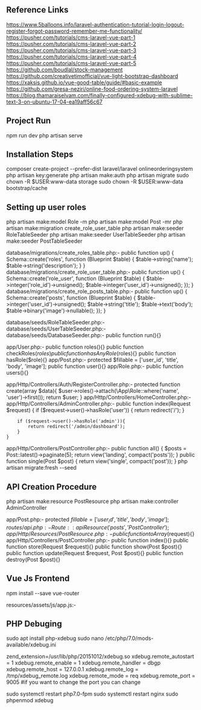 ## Reference Links
https://www.5balloons.info/laravel-authentication-tutorial-login-logout-register-forgot-password-remember-me-functionality/
https://pusher.com/tutorials/cms-laravel-vue-part-1
https://pusher.com/tutorials/cms-laravel-vue-part-2
https://pusher.com/tutorials/cms-laravel-vue-part-3
https://pusher.com/tutorials/cms-laravel-vue-part-4
https://pusher.com/tutorials/cms-laravel-vue-part-5
https://github.com/boudlal/stock-management
https://github.com/creativetimofficial/vue-light-bootstrap-dashboard
https://xaksis.github.io/vue-good-table/guide/#basic-example
https://github.com/gresa-neziri/online-food-ordering-system-laravel
https://blog.thamaraiselvam.com/finally-configured-xdebug-with-sublime-text-3-on-ubuntu-17-04-ea19aff56c67

## Project Run
npm run dev
php artisan serve

## Installation Steps
composer create-project --prefer-dist laravel/laravel onlineorderingsystem
php artisan key:generate
php artisan make:auth
php artisan migrate
sudo chown -R $USER:www-data storage
sudo chown -R $USER:www-data bootstrap/cache

## Setting up user roles
php artisan make:model Role -m
php artisan make:model Post -mr
php artisan make:migration create_role_user_table
php artisan make:seeder RoleTableSeeder
php artisan make:seeder UserTableSeeder
php artisan make:seeder PostTableSeeder

database/migrations/create_roles_table.php:-
  public function up()
  {
      Schema::create('roles', function (Blueprint $table) {
        $table->string('name');
        $table->string('description');
      }
  }
database/migrations/create_role_user_table.php:-
  public function up()
  {
      Schema::create('role_user', function (Blueprint $table) {
          $table->integer('role_id')->unsigned();
          $table->integer('user_id')->unsigned();
      });
  }
database/migrations/create_role_posts_table.php:-
public function up()
{
    Schema::create('posts', function (Blueprint $table) {
      $table->integer('user_id')->unsigned();
      $table->string('title');
      $table->text('body');
      $table->binary('image')->nullable();
    });
}

database/seeds/RoleTableSeeder.php:-
database/seeds/UserTableSeeder.php:-
database/seeds/DatabaseSeeder.php:-
  public function run(){}

app/User.php:-
  public function roles(){}
  public function checkRoles($roles){}
  public function hasAnyRole($roles){}
  public function hasRole($role){}
app/Post.php:-
  protected $fillable = ['user_id', 'title', 'body', 'image'];
  public function user(){}
app/Role.php:-
  public function users(){}

app/Http/Controllers/Auth/RegisterController.php:-
  protected function create(array $data){
    $user->roles()->attach(\App\Role::where('name', 'user')->first());
    return $user;
  }
app/Http/Controllers/HomeController.php:-
app/Http/Controllers/AdminController.php:-
  public function index(Request $request)
    {
        if ($request->user()->hasRole('user')) {
            return redirect('/');
        }

        if ($request->user()->hasRole('admin')){
            return redirect('/admin/dashboard');
        }
    }
app/Http/Controllers/PostController.php:-
  public function all()
  {
      $posts = Post::latest()->paginate(5);
      return view('landing', compact('posts'));
  }
  public function single(Post $post)
  {
      return view('single', compact('post'));
  }
php artisan migrate:fresh --seed

## API Creation Procedure
php artisan make:resource PostResource
php artisan make:controller AdminController

app/Post.php:-
   protected $fillable = ['user_id', 'title', 'body', 'image'];
routes/api.php:-
   Route::apiResource('posts', 'PostController');
app/Http/Resources/PostResource.php:-
  public function toArray($request){}
app/Http/Controllers/PostController.php:-
  public function index(){}
  public function store(Request $request){}
  public function show(Post $post){}
  public function update(Request $request, Post $post){}
  public function destroy(Post $post){}

## Vue Js Frontend
  npm install --save vue-router

  resources/assets/js/app.js:-

## PHP Debuging
  sudo apt install php-xdebug
  sudo nano /etc/php/7.0/mods-available/xdebug.ini

  zend_extension=/usr/lib/php/20151012/xdebug.so
  xdebug.remote_autostart = 1
  xdebug.remote_enable = 1
  xdebug.remote_handler = dbgp
  xdebug.remote_host = 127.0.0.1
  xdebug.remote_log = /tmp/xdebug_remote.log
  xdebug.remote_mode = req
  xdebug.remote_port = 9005 #if you want to change the port you can change

  sudo systemctl restart php7.0-fpm
  sudo systemctl restart nginx
  sudo phpenmod xdebug
